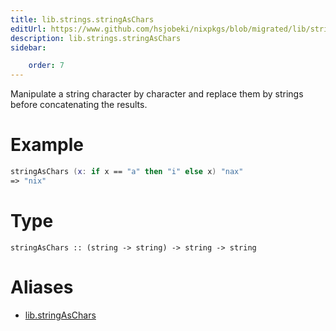 ```yaml
---
title: lib.strings.stringAsChars
editUrl: https://www.github.com/hsjobeki/nixpkgs/blob/migrated/lib/strings.nix#L509C5
description: lib.strings.stringAsChars
sidebar:

    order: 7
---
```


Manipulate a string character by character and replace them by
strings before concatenating the results.

# Example

```nix
stringAsChars (x: if x == "a" then "i" else x) "nax"
=> "nix"
```

# Type

```
stringAsChars :: (string -> string) -> string -> string
```


# Aliases

- [lib.stringAsChars](/nix-doc-comments/reference/lib/lib-stringaschars)



